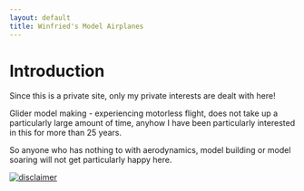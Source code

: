 ```yaml
---
layout: default
title: Winfried's Model Airplanes
---
```




# Introduction




Since this is a private site,
only my private interests are dealt with here!



Glider model making - experiencing motorless flight,
does not take up a particularly large amount of time,
anyhow I have been particularly interested in this for more than 25 years.


So anyone who has nothing to with aerodynamics, model building 
or model soaring will not get particularly happy here.

[![disclaimer](http://www.disclaimer.de/images/d_gold.gif)](http://www.disclaimer.de/disclaimer.htm?farbe=FFFFFF/000000/000000/000000)